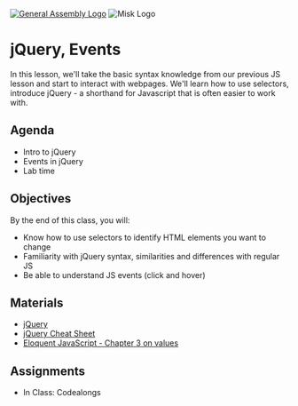 [![General Assembly Logo](https://camo.githubusercontent.com/1a91b05b8f4d44b5bbfb83abac2b0996d8e26c92/687474703a2f2f692e696d6775722e636f6d2f6b6538555354712e706e67)](https://generalassemb.ly/education/web-development-immersive)
![Misk Logo](https://i.ibb.co/KmXhJbm/Webp-net-resizeimage-1.png)

#  jQuery, Events

In this lesson, we'll take the basic syntax knowledge from our previous JS lesson and start to interact with webpages. We'll learn how to use selectors, introduce jQuery - a shorthand for Javascript that is often easier to work with.


## Agenda 

* Intro to jQuery
* Events in  jQuery
* Lab time

## Objectives

By the end of this class, you will:

* Know how to use selectors to identify HTML elements you want to change
* Familiarity with jQuery syntax, similarities and differences with regular JS
* Be able to understand JS events (click and hover)

## Materials
* [jQuery](https://jquery.com/)
* [jQuery Cheat Sheet](https://oscarotero.com/jquery/)
* [Eloquent JavaScript - Chapter 3 on values](http://eloquentjavascript.net/03_functions.html)

## Assignments
* In Class: Codealongs
